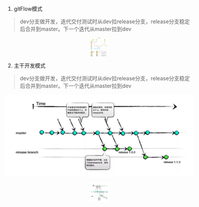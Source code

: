     
1. gitFlow模式
> dev分支做开发，迭代交付测试时从dev拉release分支，release分支稳定后合并到master。下一个迭代从master拉到dev
  
<div align="center">
<img style="width:50px;height:50px" src="https://github.com/dqcer/docs/raw/main/docs/_images/Git-Flow%20%E6%A8%A1%E5%BC%8F.png"  alt="真棒" align=center />
</div>
                      
2. 主干开发模式
> dev分支做开发，迭代交付测试时从dev拉release分支，release分支稳定后合并到master。下一个迭代从master拉到dev

![ff](https://github.com/dqcer/docs/raw/main/docs/_images/%E4%B8%BB%E5%B9%B2%E5%BC%80%E5%8F%91%E6%A8%A1%E5%BC%8F.png)
<div align="center">
<img style="width:50px;height:50px" src="https://github.com/dqcer/docs/raw/main/docs/_images/%E4%B8%BB%E5%B9%B2%E5%BC%80%E5%8F%91%E6%A8%A1%E5%BC%8F.png"  alt="真棒" align=center />
</div>